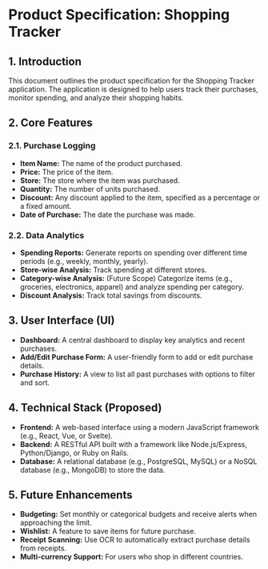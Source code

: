 # Product Specification: Shopping Tracker

## 1. Introduction

This document outlines the product specification for the Shopping Tracker application. The application is designed to help users track their purchases, monitor spending, and analyze their shopping habits.

## 2. Core Features

### 2.1. Purchase Logging

*   **Item Name:** The name of the product purchased.
*   **Price:** The price of the item.
*   **Store:** The store where the item was purchased.
*   **Quantity:** The number of units purchased.
*   **Discount:** Any discount applied to the item, specified as a percentage or a fixed amount.
*   **Date of Purchase:** The date the purchase was made.

### 2.2. Data Analytics

*   **Spending Reports:** Generate reports on spending over different time periods (e.g., weekly, monthly, yearly).
*   **Store-wise Analysis:** Track spending at different stores.
*   **Category-wise Analysis:** (Future Scope) Categorize items (e.g., groceries, electronics, apparel) and analyze spending per category.
*   **Discount Analysis:** Track total savings from discounts.

## 3. User Interface (UI)

*   **Dashboard:** A central dashboard to display key analytics and recent purchases.
*   **Add/Edit Purchase Form:** A user-friendly form to add or edit purchase details.
*   **Purchase History:** A view to list all past purchases with options to filter and sort.

## 4. Technical Stack (Proposed)

*   **Frontend:** A web-based interface using a modern JavaScript framework (e.g., React, Vue, or Svelte).
*   **Backend:** A RESTful API built with a framework like Node.js/Express, Python/Django, or Ruby on Rails.
*   **Database:** A relational database (e.g., PostgreSQL, MySQL) or a NoSQL database (e.g., MongoDB) to store the data.

## 5. Future Enhancements

*   **Budgeting:** Set monthly or categorical budgets and receive alerts when approaching the limit.
*   **Wishlist:** A feature to save items for future purchase.
*   **Receipt Scanning:** Use OCR to automatically extract purchase details from receipts.
*   **Multi-currency Support:** For users who shop in different countries.
